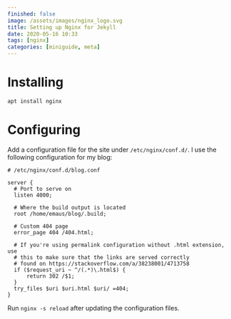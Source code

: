```yaml
---
finished: false
image: /assets/images/nginx_logo.svg
title: Setting up Nginx for Jekyll
date: 2020-05-16 10:33
tags: [nginx]
categories: [miniguide, meta]
---
```


# Installing
```bash
apt install nginx
```

# Configuring
Add a configuration file for the site under `/etc/nginx/conf.d/`. I use the following configuration for my blog:

```nginx
# /etc/nginx/conf.d/blog.conf

server {
  # Port to serve on
  listen 4000;
 
  # Where the build output is located
  root /home/emaus/blog/.build;

  # Custom 404 page
  error_page 404 /404.html;

  # If you're using permalink configuration without .html extension, use
  # this to make sure that the links are served correctly
  # found on https://stackoverflow.com/a/38238001/4713758
  if ($request_uri ~ ^/(.*)\.html$) {
      return 302 /$1;
  }
  try_files $uri $uri.html $uri/ =404;
}
```

Run `nginx -s reload` after updating the configuration files.
